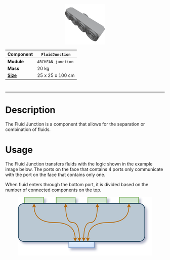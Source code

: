<p align="center">
  <img src="FluidJunction.png" />
</p>

|Component|`FluidJunction`|
|---|---|
|**Module**|`ARCHEAN_junction`|
|**Mass**|20 kg|
|[**Size**](# "Based on the component's occupancy in a fixed 25cm grid.")|25 x 25 x 100 cm|
#
---

# Description
The Fluid Junction is a component that allows for the separation or combination of fluids.

# Usage
The Fluid Junction transfers fluids with the logic shown in the example image below. The ports on the face that contains 4 ports only communicate with the port on the face that contains only one.

When fluid enters through the bottom port, it is divided based on the number of connected components on the top.

<p align="center">
  <img src="diagrFluidJunction.png" />
</p>
